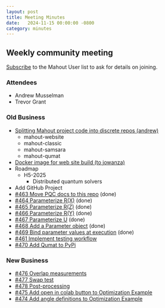 ```yaml
---
layout: post
title: Meeting Minutes
date:   2024-11-15 00:00:00 -0800
category: minutes
---
```

## Weekly community meeting
[Subscribe](mailto:user-subscribe@mahout.apache.org) to the Mahout User list to ask for details on joining.

### Attendees
* Andrew Musselman
* Trevor Grant

### Old Business
* [Splitting Mahout project code into discrete repos (andrew)](https://issues.apache.org/jira/projects/MAHOUT/issues/MAHOUT-2204)
    * mahout-website
    * mahout-classic
    * mahout-samsara
    * mahout-qumat
* [Docker image for web site build (to jowanza)](https://issues.apache.org/jira/projects/MAHOUT/issues/MAHOUT-2165)
* Roadmap
    * H5-2025
        * Distributed quantum solvers
* Add GitHub Project
* [#463 Move PQC docs to this repo](https://github.com/apache/mahout/issues/463) (done)
* [#464 Parameterize R(X)](https://github.com/apache/mahout/issues/464) (done)
* [#465 Parameterize R(Z)](https://github.com/apache/mahout/issues/465) (done)
* [#466 Parameterize R(Y)](https://github.com/apache/mahout/issues/466) (done)
* [#467 Parameterize U](https://github.com/apache/mahout/issues/467) (done)
* [#468 Add a Parameter object](https://github.com/apache/mahout/issues/468) (done)
* [#469 Bind parameter values at execution](https://github.com/apache/mahout/issues/469) (done)
* [#461 Implement testing workflow](https://github.com/apache/mahout/issues/461)
* [#470 Add Qumat to PyPi](https://github.com/apache/mahout/issues/470)

### New Business
* [#476 Overlap measurements](https://github.com/apache/mahout/issues/476)
* [#477 Swap test](https://github.com/apache/mahout/issues/477)
* [#478 Post-processing](https://github.com/apache/mahout/issues/478)
* [#475 Add open in colab button to Optimization Example](https://github.com/apache/mahout/issues/475)
* [#474 Add angle definitions to Optimization Example](https://github.com/apache/mahout/issues/474)
